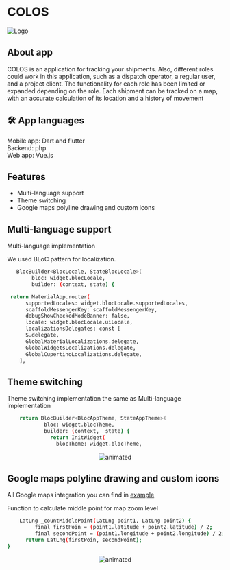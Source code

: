 # COLOS
![Logo](https://github.com/GaLenN3228/portfolio_preview/blob/main/assets/colos_logo.png?raw=true)

## About app

COLOS is an application for tracking your shipments. Also, different roles could work in this application, such as a dispatch operator, a regular user, and a project client. The functionality for each role has been limited or expanded depending on the role. Each shipment can be tracked on a map, with an accurate calculation of its location and a history of movement

## 🛠 App languages
Mobile app: Dart and flutter<br />
Backend: php<br />
Web app: Vue.js

## Features

- Multi-language support
- Theme switching
- Google maps polyline drawing and custom icons


## Multi-language support

Multi-language implementation

We used BLoC pattern for localization. 

```bash
   BlocBuilder<BlocLocale, StateBlocLocale>(
        bloc: widget.blocLocale,
        builder: (context, state) {
```

```bash
 return MaterialApp.router(
      supportedLocales: widget.blocLocale.supportedLocales,
      scaffoldMessengerKey: scaffoldMessengerKey,
      debugShowCheckedModeBanner: false,
      locale: widget.blocLocale.uiLocale,
      localizationsDelegates: const [
      S.delegate,
      GlobalMaterialLocalizations.delegate,
      GlobalWidgetsLocalizations.delegate,
      GlobalCupertinoLocalizations.delegate,
    ],
```

## Theme switching

Theme switching implementation the same as Multi-language implementation


```bash
    return BlocBuilder<BlocAppTheme, StateAppTheme>(
            bloc: widget.blocTheme,
            builder: (context, _state) {
              return InitWidget(
                blocTheme: widget.blocTheme,
```



<p align="center">
  <img src="https://github.com/GaLenN3228/portfolio_preview/blob/main/assets/theme_and_language.gif" alt="animated" />
</p>

## Google maps polyline drawing and custom icons

All Google maps integration you can find in [example](https://github.com/GaLenN3228/portfolio_preview/tree/main/examples/map)

Function to calculate middle point for map zoom level
```bash
    LatLng _countMiddlePoint(LatLng point1, LatLng point2) {
         final firstPoin = (point1.latitude + point2.latitude) / 2;
         final secondPoint = (point1.longitude + point2.longitude) / 2;
      return LatLng(firstPoin, secondPoint);
}
```

<p align="center">
  <img src="https://github.com/GaLenN3228/portfolio_preview/blob/main/assets/map_preview.gif" alt="animated" />
</p>

